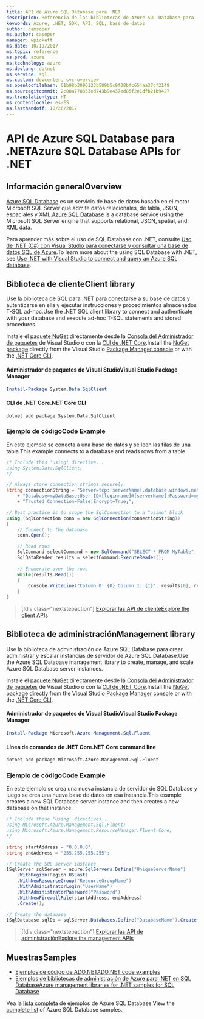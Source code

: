 ```yaml
---
title: API de Azure SQL Database para .NET
description: Referencia de las bibliotecas de Azure SQL Database para .NET
keywords: Azure, .NET, SDK, API, SQL, base de datos
author: camsoper
ms.author: casoper
manager: wpickett
ms.date: 10/19/2017
ms.topic: reference
ms.prod: azure
ms.technology: azure
ms.devlang: dotnet
ms.service: sql
ms.custom: devcenter, svc-overview
ms.openlocfilehash: 61b98b3096123b509b5c9f08bfc654aa37cf2149
ms.sourcegitcommit: 2c08a778353ed743b9e437ed85f2e1dfb21b9427
ms.translationtype: HT
ms.contentlocale: es-ES
ms.lasthandoff: 10/26/2017
---
```

# <a name="azure-sql-database-apis-for-net"></a><span data-ttu-id="79302-104">API de Azure SQL Database para .NET</span><span class="sxs-lookup"><span data-stu-id="79302-104">Azure SQL Database APIs for .NET</span></span>

## <a name="overview"></a><span data-ttu-id="79302-105">Información general</span><span class="sxs-lookup"><span data-stu-id="79302-105">Overview</span></span>

<span data-ttu-id="79302-106">[Azure SQL Database](https://docs.microsoft.com/azure/sql-database/sql-database-technical-overview) es un servicio de base de datos basado en el motor Microsoft SQL Server que admite datos relacionales, de tabla, JSON, espaciales y XML.</span><span class="sxs-lookup"><span data-stu-id="79302-106">[Azure SQL Database](https://docs.microsoft.com/azure/sql-database/sql-database-technical-overview) is a database service using the Microsoft SQL Server engine that supports relational, JSON, spatial, and XML data.</span></span> 

<span data-ttu-id="79302-107">Para aprender más sobre el uso de SQL Database con .NET, consulte [Uso de .NET (C#) con Visual Studio para conectarse y consultar una base de datos SQL de Azure](https://docs.microsoft.com/azure/sql-database/sql-database-connect-query-dotnet-visual-studio).</span><span class="sxs-lookup"><span data-stu-id="79302-107">To learn more about the using SQL Database with .NET, see [Use .NET with Visual Studio to connect and query an Azure SQL database](https://docs.microsoft.com/azure/sql-database/sql-database-connect-query-dotnet-visual-studio).</span></span>

## <a name="client-library"></a><span data-ttu-id="79302-108">Biblioteca de cliente</span><span class="sxs-lookup"><span data-stu-id="79302-108">Client library</span></span>

<span data-ttu-id="79302-109">Use la biblioteca de SQL para .NET para conectarse a su base de datos y autenticarse en ella y ejecutar instrucciones y procedimientos almacenados T-SQL ad-hoc.</span><span class="sxs-lookup"><span data-stu-id="79302-109">Use the .NET SQL client library to connect and authenticate with your database and execute ad-hoc T-SQL statements and stored procedures.</span></span>

<span data-ttu-id="79302-110">Instale el [paquete NuGet]( https://www.nuget.org/packages/System.Data.SqlClient) directamente desde la [Consola del Administrador de paquetes](https://docs.microsoft.com/nuget/tools/package-manager-console) de Visual Studio o con la [CLI de .NET Core](https://docs.microsoft.com/dotnet/core/tools/dotnet-add-package).</span><span class="sxs-lookup"><span data-stu-id="79302-110">Install the [NuGet package]( https://www.nuget.org/packages/System.Data.SqlClient) directly from the Visual Studio [Package Manager console](https://docs.microsoft.com/nuget/tools/package-manager-console) or with the [.NET Core CLI](https://docs.microsoft.com/dotnet/core/tools/dotnet-add-package).</span></span>

#### <a name="visual-studio-package-manager"></a><span data-ttu-id="79302-111">Administrador de paquetes de Visual Studio</span><span class="sxs-lookup"><span data-stu-id="79302-111">Visual Studio Package Manager</span></span>

```powershell
Install-Package System.Data.SqlClient
```

#### <a name="net-core-cli"></a><span data-ttu-id="79302-112">CLI de .NET Core</span><span class="sxs-lookup"><span data-stu-id="79302-112">.NET Core CLI</span></span>

```bash
dotnet add package System.Data.SqlClient
```

### <a name="code-example"></a><span data-ttu-id="79302-113">Ejemplo de código</span><span class="sxs-lookup"><span data-stu-id="79302-113">Code Example</span></span>

<span data-ttu-id="79302-114">En este ejemplo se conecta a una base de datos y se leen las filas de una tabla.</span><span class="sxs-lookup"><span data-stu-id="79302-114">This example connects to a database and reads rows from a table.</span></span>

```csharp
/* Include this 'using' directive...
using System.Data.SqlClient;
*/

// Always store connection strings securely. 
string connectionString = "Server=tcp:[serverName].database.windows.net;" 
    + "Database=myDataBase;User ID=[loginname]@[serverName];Password=myPassword;"
    + "Trusted_Connection=False;Encrypt=True;";

// Best practice is to scope the SqlConnection to a "using" block
using (SqlConnection conn = new SqlConnection(connectionString))
{
    // Connect to the database
    conn.Open();

    // Read rows
    SqlCommand selectCommand = new SqlCommand("SELECT * FROM MyTable", conn);
    SqlDataReader results = selectCommand.ExecuteReader();
    
    // Enumerate over the rows
    while(results.Read())
    {
        Console.WriteLine("Column 0: {0} Column 1: {1}", results[0], results[1]);
    }
}
```

> [!div class="nextstepaction"]
> [<span data-ttu-id="79302-115">Explorar las API de cliente</span><span class="sxs-lookup"><span data-stu-id="79302-115">Explore the client APIs</span></span>](/dotnet/api/overview/azure/sql/client)

## <a name="management-library"></a><span data-ttu-id="79302-116">Biblioteca de administración</span><span class="sxs-lookup"><span data-stu-id="79302-116">Management library</span></span>

<span data-ttu-id="79302-117">Use la biblioteca de administración de Azure SQL Database para crear, administrar y escalar instancias de servidor de Azure SQL Database.</span><span class="sxs-lookup"><span data-stu-id="79302-117">Use the Azure SQL Database management library to create, manage, and scale Azure SQL Database server instances.</span></span>

<span data-ttu-id="79302-118">Instale el [paquete NuGet](https://www.nuget.org/packages/Microsoft.Azure.Management.Sql.Fluent/) directamente desde la [Consola del Administrador de paquetes](https://docs.microsoft.com/nuget/tools/package-manager-console) de Visual Studio o con la [CLI de .NET Core](https://docs.microsoft.com/dotnet/core/tools/dotnet-add-package).</span><span class="sxs-lookup"><span data-stu-id="79302-118">Install the [NuGet package](https://www.nuget.org/packages/Microsoft.Azure.Management.Sql.Fluent/) directly from the Visual Studio [Package Manager console](https://docs.microsoft.com/nuget/tools/package-manager-console) or with the [.NET Core CLI](https://docs.microsoft.com/dotnet/core/tools/dotnet-add-package).</span></span>

#### <a name="visual-studio-package-manager"></a><span data-ttu-id="79302-119">Administrador de paquetes de Visual Studio</span><span class="sxs-lookup"><span data-stu-id="79302-119">Visual Studio Package Manager</span></span>

```powershell
Install-Package Microsoft.Azure.Management.Sql.Fluent
``` 

#### <a name="net-core-command-line"></a><span data-ttu-id="79302-120">Línea de comandos de .NET Core</span><span class="sxs-lookup"><span data-stu-id="79302-120">.NET Core command line</span></span>

```bash
dotnet add package Microsoft.Azure.Management.Sql.Fluent
```

### <a name="code-example"></a><span data-ttu-id="79302-121">Ejemplo de código</span><span class="sxs-lookup"><span data-stu-id="79302-121">Code Example</span></span>

<span data-ttu-id="79302-122">En este ejemplo se crea una nueva instancia de servidor de SQL Database y luego se crea una nueva base de datos en esa instancia.</span><span class="sxs-lookup"><span data-stu-id="79302-122">This example creates a new SQL Database server instance and then creates a new database on that instance.</span></span>

```csharp
/* Include these 'using' directives...
using Microsoft.Azure.Management.Sql.Fluent;
using Microsoft.Azure.Management.ResourceManager.Fluent.Core;
*/

string startAddress = "0.0.0.0";
string endAddress = "255.255.255.255";

// Create the SQL server instance
ISqlServer sqlServer = azure.SqlServers.Define("UniqueServerName")
    .WithRegion(Region.USEast)
    .WithNewResourceGroup("ResourceGroupName")
    .WithAdministratorLogin("UserName")
    .WithAdministratorPassword("Password")
    .WithNewFirewallRule(startAddress, endAddress)
    .Create();

// Create the database
ISqlDatabase sqlDb = sqlServer.Databases.Define("DatabaseName").Create();
```

> [!div class="nextstepaction"]
> [<span data-ttu-id="79302-123">Explorar las API de administración</span><span class="sxs-lookup"><span data-stu-id="79302-123">Explore the management APIs</span></span>](/dotnet/api/overview/azure/sql/management)

## <a name="samples"></a><span data-ttu-id="79302-124">Muestras</span><span class="sxs-lookup"><span data-stu-id="79302-124">Samples</span></span>

- [<span data-ttu-id="79302-125">Ejemplos de código de ADO.NET</span><span class="sxs-lookup"><span data-stu-id="79302-125">ADO.NET code examples</span></span>](/dotnet/framework/data/adonet/ado-net-code-examples)
- [<span data-ttu-id="79302-126">Ejemplos de bibliotecas de administración de Azure para .NET en SQL Database</span><span class="sxs-lookup"><span data-stu-id="79302-126">Azure management libraries for .NET samples for SQL Database</span></span>](/dotnet/azure/dotnet-sdk-azure-sql-database-samples)

<span data-ttu-id="79302-127">Vea la [lista completa](https://azure.microsoft.com/en-us/resources/samples/?platform=dotnet&term=sql+database) de ejemplos de Azure SQL Database.</span><span class="sxs-lookup"><span data-stu-id="79302-127">View the [complete list](https://azure.microsoft.com/en-us/resources/samples/?platform=dotnet&term=sql+database) of Azure SQL Database samples.</span></span>

